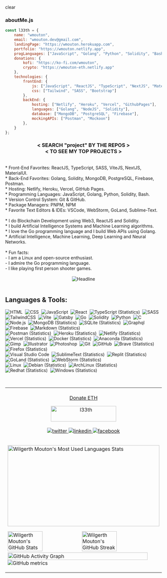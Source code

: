 clear
### aboutMe.js

``` javascript
const l33th = {
    name: "wmouton",
    email: "wmouton.dev@gmail.com",
    landingPage: "https://wmouton.herokuapp.com",
    portfolio: "https://wmouton.netlify.app",
    progLanguages: ["JavaScript", "Golang", "Python", "Solidity", "Bash"],
    donations: {
        kofi: "https://ko-fi.com/wmouton",
        crypto: "https://wmouton-eth.netlify.app"
    },
    technologies: {
        frontEnd: {
            js: ["JavaScript", "ReactJS", "TypeScript", "NextJS", "Material-UI", "ZuStand"],
            css: ["Tailwind", "SASS", "Bootstrap"]
        },
        backEnd: {
            hosting: ["Netlify", "Heroku", "Vercel", "GithubPages"],
            languages: ["Golang", "NodeJS", "Solidity"],
            database: ["MongoDB", "PostgreSQL", "Firebase"],
            mockingAPIs: ["Postman", "Mockoon"]
        },
    }
};
```

<h3 align="center">< SEARCH "project" BY THE REPOS ><br>
< TO SEE MY TOP PROJECTS >
</h3>
</h4>
<br>
* Front-End Favorites: ReactJS, TypeScript, SASS, ViteJS, NextJS, MaterialUI.<br>
* Back-End Favorites: Golang, Solidity, MongoDB, PostgreSQL, Firebase, Postman.<br>
* Hosting: Netlify, Heroku, Vercel, GitHub Pages.<br>
* Programming Languages: JavaScript, Golang, Python, Solidity, Bash.<br>
* Version Control System: Git & GitHub.<br>
* Package Managers: PNPM, NPM<br>
* Favorite Text Editors & IDEs: VSCode, WebStorm, GoLand, Sublime-Text.<br><br>
* I do Blockchain Development using Web3, ReactJS and Solidity.<br>
* I build Artificial Intelligence Systems and Machine Learning algorithms.<br>
* I love the Go programming language and I build Web APIs using Golang.<br>
* Artificial Intelligence, Machine Learning, Deep Learning and Neural Networks.<br>
<br>
* Fun facts:<br>
            - I am a Linux and open-source enthusiast.<br>
            - I admire the Go programming language.<br>
            - I like playing first person shooter games.<br>
<br>
<div align="center" >
<img src="https://readme-typing-svg.herokuapp.com?color=%236FDA44&amp;size=32&amp;center=true&amp;vCenter=true&amp;width=600&amp;height=50&amp;lines=Hello+I+am+WMouton+%F0%9F%91%8B;Software+Engineer;Linux+Wizard;Blockchain+Enthusiast;Open-Source+Enthusiast;" alt="Headline">
</div>
<br>
<h2>Languages & Tools:</h2>


![HTML](https://img.shields.io/badge/-HTML-05122A?style=flat&logo=HTML5)&nbsp;
![CSS](https://img.shields.io/badge/-CSS-05122A?style=flat&logo=CSS3&logoColor=1572B6)&nbsp;
![JavaScript](https://img.shields.io/badge/-JavaScript-05122A?style=flat&logo=javascript)&nbsp;
![React](https://img.shields.io/badge/-React-05122A?style=flat&logo=react)&nbsp;
![TypeScript (Statistics)](https://img.shields.io/badge/-TypeScript-05122A?style=flat&logo=TypeScript&logoColor=276DC3)&nbsp;
![SASS](https://img.shields.io/badge/-SASS-05122A?style=flat&logo=SASS)&nbsp;\
![TailwindCSS](https://img.shields.io/badge/-TailwindCSS-05122A?style=flat&logo=TailwindCSS)&nbsp;
![Vite](https://img.shields.io/badge/-Vite-05122A?style=flat&logo=Vite&logoColor=EDD400)&nbsp;
![Gatsby](https://img.shields.io/badge/-Gatsby-05122A?style=flat&logo=Gatsby&logoColor=75507B)&nbsp;
![Go](https://img.shields.io/badge/-Go-05122A?style=flat&logo=Go&logoColor=729FCF)&nbsp;
![Solidity](https://img.shields.io/badge/-Solidity-05122A?style=flat&logo=Solidity&logoColor=A8B9CC)&nbsp;
![Python](https://img.shields.io/badge/-Python-05122A?style=flat&logo=python)&nbsp;
![C](https://img.shields.io/badge/-C-05122A?style=flat&logo=C&logoColor=3465A4)&nbsp;\
![Node.js](https://img.shields.io/badge/-Node.js-05122A?style=flat&logo=node.js)&nbsp;
![MongoDB (Statistics)](https://img.shields.io/badge/-MongoDB-05122A?style=flat&logo=MongoDB&logoColor=4E9A06)&nbsp;
![SQLite (Statistics)](https://img.shields.io/badge/-SQLite-05122A?style=flat&logo=SQLite&logoColor=276DC3)&nbsp;
![Graphql](https://img.shields.io/badge/-Graphql-05122A?style=flat&logo=graphql&logoColor=F500A9)&nbsp;
![Firebase](https://img.shields.io/badge/-Firebase-05122A?style=flat&logo=Firebase&logoColor=F57900)&nbsp;
![Markdown (Statistics)](https://img.shields.io/badge/-Markdown-05122A?style=flat&logo=Markdown&logoColor=276DC3)&nbsp;\
![Postman (Statistics)](https://img.shields.io/badge/-Postman-05122A?style=flat&logo=Postman&logoColor=F57900)&nbsp;
![Heroku (Statistics)](https://img.shields.io/badge/-Heroku-05122A?style=flat&logo=Heroku&logoColor=75507B)&nbsp;
![Netlify (Statistics)](https://img.shields.io/badge/-Netlify-05122A?style=flat&logo=Netlify&logoColor=276DC3)&nbsp;
![Vercel (Statistics)](https://img.shields.io/badge/-Vercel-05122A?style=flat&logo=Vercel&logoColor=276DC3)&nbsp;
![Docker (Statistics)](https://img.shields.io/badge/-Docker-05122A?style=flat&logo=Docker&logoColor=276DC3)&nbsp;
![Anaconda (Statistics)](https://img.shields.io/badge/-Anaconda-05122A?style=flat&logo=Anaconda&logoColor=73D216)&nbsp;\
![Gimp](https://img.shields.io/badge/-Gimp-05122A?style=flat&logo=Gimp)&nbsp; 
![Illustrator](https://img.shields.io/badge/-Illustrator-05122A?style=flat&logo=adobe-illustrator)&nbsp; 
![Photoshop](https://img.shields.io/badge/-Photoshop-05122A?style=flat&logo=adobe-photoshop)&nbsp;
![Git](https://img.shields.io/badge/-Git-05122A?style=flat&logo=git)&nbsp;
![GitHub](https://img.shields.io/badge/-GitHub-05122A?style=flat&logo=github)&nbsp;
![Brave (Statistics)](https://img.shields.io/badge/-Brave-05122A?style=flat&logo=Brave&logoColor=FF3300)&nbsp;
![Firefox (Statistics)](https://img.shields.io/badge/-Firefox-05122A?style=flat&logo=Firefox&logoColor=FF3300)&nbsp;\
![Visual Studio Code](https://img.shields.io/badge/-Visual%20Studio%20Code-05122A?style=flat&logo=visual-studio-code&logoColor=007ACC)&nbsp;
![SublimeText (Statistics)](https://img.shields.io/badge/-SublimeText-05122A?style=flat&logo=SublimeText&logoColor=F57900)&nbsp;
![Replit (Statistics)](https://img.shields.io/badge/-Replit-05122A?style=flat&logo=Replit&logoColor=276DC3)&nbsp;
![GoLand (Statistics)](https://img.shields.io/badge/-GoLand-05122A?style=flat&logo=GoLand&logoColor=276DC3)&nbsp;
![WebStorm (Statistics)](https://img.shields.io/badge/-WebStorm-05122A?style=flat&logo=WebStorm&logoColor=159EC2)&nbsp;\
![Linux](https://img.shields.io/badge/-Linux-05122A?style=flat&logo=linux)&nbsp;
![Debian (Statistics)](https://img.shields.io/badge/-Debian-05122A?style=flat&logo=Debian&logoColor=EF2929)&nbsp;
![ArchLinux (Statistics)](https://img.shields.io/badge/-ArchLinux-05122A?style=flat&logo=ArchLinux&logoColor=276DC3)&nbsp;
![Redhat (Statistics)](https://img.shields.io/badge/-Redhat-05122A?style=flat&logo=Redhat&logoColor=CC0000)&nbsp;
![Windows (Statistics)](https://img.shields.io/badge/-Windows-05122A?style=flat&logo=Windows&logoColor=276DC3)&nbsp;

<br>
<table><tbody><tr><td valign="top" width="20%">

<!-- ### Frontend

<img style="margin: 10px" src="https://profilinator.rishav.dev/skills-assets/html5-original-wordmark.svg" alt="HTML5" height="50"> <img style="margin: 10px" src="https://profilinator.rishav.dev/skills-assets/css3-original-wordmark.svg" alt="CSS3" height="50"> <img style="margin: 10px" src="https://profilinator.rishav.dev/skills-assets/javascript-original.svg" alt="JavaScript" height="50"> <img style="margin: 10px" src="https://profilinator.rishav.dev/skills-assets/react-original-wordmark.svg" alt="React" height="50"> <img style="margin: 10px" src="https://profilinator.rishav.dev/skills-assets/typescript-original.svg" alt="TypeScript" height="50"> <img style="margin: 10px" src="https://profilinator.rishav.dev/skills-assets/sass-original.svg" alt="SASS" height="50"> <img style="margin: 10px" src="https://profilinator.rishav.dev/skills-assets/bootstrap-plain.svg" alt="Bootstrap" height="50"> <img style="margin: 10px" src="https://profilinator.rishav.dev/skills-assets/gatsby.png" alt="Gatsby" height="50"> <img style="margin: 10px" src="https://profilinator.rishav.dev/skills-assets/vuejs-original-wordmark.svg" alt="Vue.js" height="50"> <img style="margin: 10px" src="https://profilinator.rishav.dev/skills-assets/logo-title.svg" alt="Chart.js" height="50"> <img style="margin: 10px" src="https://profilinator.rishav.dev/skills-assets/adobe_illustrator-icon.svg" alt="Illustrator" height="50"> <img style="margin: 10px" src="https://profilinator.rishav.dev/skills-assets/photoshop-plain.svg" alt="Photoshop" height="50"></td><td valign="top" width="20%">

### Backend

<img style="margin: 10px" src="https://profilinator.rishav.dev/skills-assets/go-original.svg" alt="Go" height="50"> <img style="margin: 10px" src="https://profilinator.rishav.dev/skills-assets/python-original.svg" alt="Python" height="50"> <img style="margin: 10px" src="https://profilinator.rishav.dev/skills-assets/nodejs-original-wordmark.svg" alt="Node.js" height="50"> <img style="margin: 10px" src="https://profilinator.rishav.dev/skills-assets/express-original-wordmark.svg" alt="Express.js" height="50"> <img style="margin: 10px" src="https://profilinator.rishav.dev/skills-assets/redux-original.svg" alt="Redux" height="50"> <img style="margin: 10px" src="https://profilinator.rishav.dev/skills-assets/graphql.png" alt="GraphQL" height="50"> <img style="margin: 10px" src="https://profilinator.rishav.dev/skills-assets/firebase.png" alt="Firebase" height="50"> <img style="margin: 10px" src="https://profilinator.rishav.dev/skills-assets/mongodb-original-wordmark.svg" alt="MongoDB" height="50"> <img style="margin: 10px" src="https://profilinator.rishav.dev/skills-assets/postgresql-original-wordmark.svg" alt="PostgreSQL" height="50"> <img style="margin: 10px" src="https://profilinator.rishav.dev/skills-assets/nginx-original.svg" alt="Nginx" height="50"></td><td valign="top" width="20%">

### DevOps

<img style="margin: 10px" src="https://profilinator.rishav.dev/skills-assets/linux-original.svg" alt="Linux" height="50"> <img style="margin: 10px" src="https://profilinator.rishav.dev/skills-assets/gnu_bash-icon.svg" alt="Bash" height="50"> <img style="margin: 10px" src="https://profilinator.rishav.dev/skills-assets/git-scm-icon.svg" alt="Git" height="50"> <img style="margin: 10px" src="https://profilinator.rishav.dev/skills-assets/kubernetes-icon.svg" alt="Kubernetes" height="50"> <img style="margin: 10px" src="https://profilinator.rishav.dev/skills-assets/google_cloud-icon.svg" alt="GCP" height="50"> <img style="margin: 10px" src="https://profilinator.rishav.dev/skills-assets/amazonwebservices-original-wordmark.svg" alt="AWS" height="50"></td></tr></tbody></table><br>
<table><tbody><tr><td valign="top" width="100%">

### Artificial Intelligence

<img style="margin: 10px" src="https://upload.wikimedia.org/wikipedia/commons/3/38/Jupyter_logo.svg" alt="JupyterNotebook" height="50"> <img style="margin: 10px" src="https://upload.wikimedia.org/wikipedia/commons/d/d0/Google_Colaboratory_SVG_Logo.svg" alt="Colab" height="50"> <img style="margin: 10px" src="https://upload.wikimedia.org/wikipedia/commons/2/2d/Tensorflow_logo.svg" alt="TensorFlow" height="50"> <img style="margin: 10px" src="https://upload.wikimedia.org/wikipedia/commons/a/ae/Keras_logo.svg" alt="Keras" height="50"> <img style="margin: 10px" src="https://upload.wikimedia.org/wikipedia/commons/0/05/Scikit_learn_logo_small.svg" alt="ScikitLearn" height="50"> <img style="margin: 10px" src="https://upload.wikimedia.org/wikipedia/commons/e/ed/Pandas_logo.svg" alt="Pandas" height="50"> <img style="margin: 10px" src="https://upload.wikimedia.org/wikipedia/commons/3/31/NumPy_logo_2020.svg" alt="Numpy" height="50"> <img style="margin: 10px" src="https://upload.wikimedia.org/wikipedia/commons/3/32/OpenCV_Logo_with_text_svg_version.svg" alt="Pandas" height="50"></td></tr></tbody></table><br> -->
<br>
<div align="center">
<a href="https://wmouton-eth.netlify.app">Donate ETH</a>


<a href="https://ko-fi.com/wmouton"><img align="center" src="https://cdn.ko-fi.com/cdn/kofi3.png?v=3" height="50" width="210" alt="l33th"></a><br><br>
<a href="https://twitter.com/l33th_dev" target="_blank">![twitter](https://img.shields.io/badge/twitter-%2300acee.svg?&amp;style=for-the-badge&amp;logo=twitter&amp;logoColor=white) </a> <a href="https://linkedin.com/in/wmouton" target="_blank">![linkedin](https://img.shields.io/badge/linkedin-%231E77B5.svg?&amp;style=for-the-badge&amp;logo=linkedin&amp;logoColor=white) </a> <a href="https://www.facebook.com/wl33th" target="_blank">![facebook](https://img.shields.io/badge/facebook-%232E87FB.svg?&amp;style=for-the-badge&amp;logo=facebook&amp;logoColor=white)</a>

</div>
<br>
<img alt="Wilgerth Mouton's Most Used Languages Stats" width="100%" height="260px" src="https://github-readme-stats.vercel.app/api/top-langs/?username=l33th&amp;layout=compact&amp;theme=tokionight&amp;text_color=%23204A87&amp;bg_color=050F2C&amp;border_color=0D1117&amp;langs_count=15">

<img alt="Wilgerth Mouton's GitHub Stats" width="48%" src="https://github-readme-stats.vercel.app/api?username=l33th&amp;theme=algolia&amp;hide_border=true&amp;count_private=true&amp;show_icons=true"> <img alt="Wilgerth Mouton's GitHub Streak" width="48%" src="https://github-readme-streak-stats.herokuapp.com/?user=l33th&amp;theme=algolia&amp;hide_border=true"><img alt="GitHub Activity Graph" width="96%" src="https://activity-graph.herokuapp.com/graph?username=l33th&amp;theme=react-dark&amp;area=true&amp;hide_border=true&amp;custom_title=Contributions%20Graph">
![GitHub metrics](https://metrics.lecoq.io/l33th)